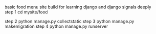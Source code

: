 basic food menu site build for learning django and django signals deeply 
step 1 cd mysite/food

step 2 python manage.py collectstatic
step 3 python manage.py makemigration
step 4 python manage.py runserver

